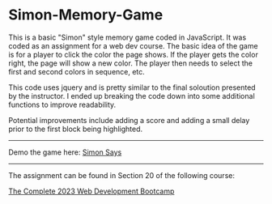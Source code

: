 # Simon-Memory-Game
This is a basic "Simon" style memory game coded in JavaScript. It was coded as an assignment for a web dev course. The basic idea 
of the game is for a player to click the color the page shows. If the player gets the color right, the page will show a new color. 
The player then needs to select the first and second colors in sequence, etc.

This code uses jquery and is pretty similar to the final soloution presented by the instructor. I ended up breaking the code down into some additional
functions to improve readability. 

Potential improvements include adding a score and adding a small delay prior to the first block being highlighted. 

---

Demo the game here: [Simon Says](https://sentientcyborg.github.io/Simon-Memory-Game/)

---
The assignment can be found in Section 20 of the following course:

[The Complete 2023 Web Development Bootcamp](https://www.udemy.com/course/the-complete-web-development-bootcamp/)
